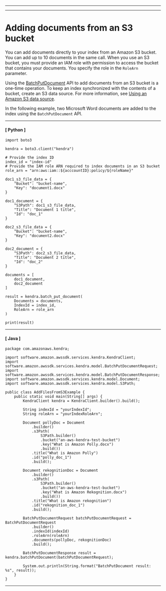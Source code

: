 --------

--------

# Adding documents from an S3 bucket<a name="in-adding-plain-text"></a>

You can add documents directly to your index from an Amazon S3 bucket\. You can add up to 10 documents in the same call\. When you use an S3 bucket, you must provide an IAM role with permission to access the bucket that contains your documents\. You specify the role in the `RoleArn` parameter\.

Using the [BatchPutDocument](API_BatchPutDocument.md) API to add documents from an S3 bucket is a one\-time operation\. To keep an index synchronized with the contents of a bucket, create an S3 data source\. For more information, see [Using an Amazon S3 data source](data-source-s3.md)\.

In the following example, two Microsoft Word documents are added to the index using the `BatchPutDocument` API\.

------
#### [ Python ]

```
import boto3

kendra = boto3.client("kendra")

# Provide the index ID
index_id = "index-id"
# Provide the IAM role ARN required to index documents in an S3 bucket
role_arn = "arn:aws:iam::${acccountID}:policy/${roleName}"

doc1_s3_file_data = {
    "Bucket": "bucket-name",
    "Key": "document1.docx"
}

doc1_document = {
    "S3Path": doc1_s3_file_data,
    "Title": "Document 1 title",
    "Id": "doc_1"
}

doc2_s3_file_data = {
    "Bucket": "bucket-name",
    "Key": "document2.docx"
}

doc2_document = {
    "S3Path": doc2_s3_file_data,
    "Title": "Document 2 title",
    "Id": "doc_2"
}

documents = [
    doc1_document,
    doc2_document
]

result = kendra.batch_put_document(
    Documents = documents,
    IndexId = index_id,
    RoleArn = role_arn
)

print(result)
```

------
#### [ Java ]

```
package com.amazonaws.kendra;

import software.amazon.awssdk.services.kendra.KendraClient;
import software.amazon.awssdk.services.kendra.model.BatchPutDocumentRequest;
import software.amazon.awssdk.services.kendra.model.BatchPutDocumentResponse;
import software.amazon.awssdk.services.kendra.model.Document;
import software.amazon.awssdk.services.kendra.model.S3Path;

public class AddFilesFromS3Example {
    public static void main(String[] args) {
        KendraClient kendra = KendraClient.builder().build();

        String indexId = "yourIndexId";
        String roleArn = "yourIndexRoleArn";

        Document pollyDoc = Document
            .builder()
            .s3Path(
                S3Path.builder()
                .bucket("an-aws-kendra-test-bucket")
                .key("What is Amazon Polly.docx")
                .build())
            .title("What is Amazon Polly")
            .id("polly_doc_1")
            .build();

        Document rekognitionDoc = Document
            .builder()
            .s3Path(
                S3Path.builder()
                .bucket("an-aws-kendra-test-bucket")
                .key("What is Amazon Rekognition.docx")
                .build())
            .title("What is Amazon rekognition")
            .id("rekognition_doc_1")
            .build();

        BatchPutDocumentRequest batchPutDocumentRequest = BatchPutDocumentRequest
            .builder()
            .indexId(indexId)
            .roleArn(roleArn)
            .documents(pollyDoc, rekognitionDoc)
            .build();

        BatchPutDocumentResponse result = kendra.batchPutDocument(batchPutDocumentRequest);

        System.out.println(String.format("BatchPutDocument result: %s", result));
    }
}
```

------
